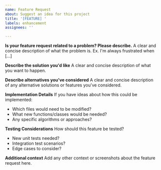 ```yaml
---
name: Feature Request
about: Suggest an idea for this project
title: '[FEATURE] '
labels: enhancement
assignees: ''

---
```


**Is your feature request related to a problem? Please describe.**
A clear and concise description of what the problem is. Ex. I'm always frustrated when [...]

**Describe the solution you'd like**
A clear and concise description of what you want to happen.

**Describe alternatives you've considered**
A clear and concise description of any alternative solutions or features you've considered.

**Implementation Details**
If you have ideas about how this could be implemented:
- Which files would need to be modified?
- What new functions/classes would be needed?
- Any specific algorithms or approaches?

**Testing Considerations**
How should this feature be tested?
- New unit tests needed?
- Integration test scenarios?
- Edge cases to consider?

**Additional context**
Add any other context or screenshots about the feature request here.
